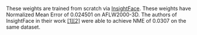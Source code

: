These weights are trained from scratch via [InsightFace](https://github.com/deepinsight/insightface/).
These weights have Normalized Mean Error of 0.024501 on AFLW2000-3D.
The authors of InsightFace in their work [[1]](https://arxiv.org/pdf/1812.01936.pdf)[[2]](https://github.com/deepinsight/insightface/tree/master/alignment) were able to achieve NME of 0.0307 on the same dataset.